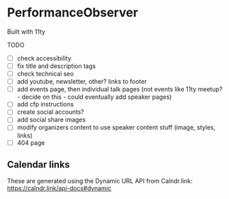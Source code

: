 # PerformanceObserver

Built with 11ty

TODO

- [ ] check accessibility
- [ ] fix title and description tags
- [ ] check technical seo
- [ ] add youtube, newsletter, other? links to footer
- [ ] add events page, then individual talk pages (not events like 11ty meetup? - decide on this - could eventually add speaker pages)
- [ ] add cfp instructions
- [ ] create social accounts?
- [ ] add social share images
- [ ] modify organizers content to use speaker content stuff (image, styles, links)
- [ ] 404 page

## Calendar links

These are generated using the Dynamic URL API from Calndr.link:
https://calndr.link/api-docs#dynamic


